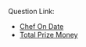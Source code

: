 Question Link:

* [Chef On Date](https://www.codechef.com/submit/CHEFONDATE)
* [Total Prize Money](https://www.codechef.com/submit/PRIZEPOOL)